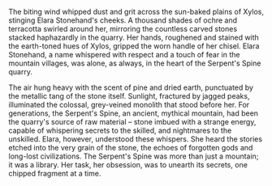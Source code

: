 The biting wind whipped dust and grit across the sun-baked plains of Xylos, stinging Elara Stonehand's cheeks.  A thousand shades of ochre and terracotta swirled around her, mirroring the countless carved stones stacked haphazardly in the quarry.  Her hands, roughened and stained with the earth-toned hues of Xylos, gripped the worn handle of her chisel.  Elara Stonehand, a name whispered with respect and a touch of fear in the mountain villages, was alone, as always, in the heart of the Serpent's Spine quarry.

The air hung heavy with the scent of pine and dried earth, punctuated by the metallic tang of the stone itself.  Sunlight, fractured by jagged peaks, illuminated the colossal, grey-veined monolith that stood before her.  For generations, the Serpent's Spine, an ancient, mythical mountain, had been the quarry's source of raw material – stone imbued with a strange energy, capable of whispering secrets to the skilled, and nightmares to the unskilled.  Elara, however, understood these whispers.  She heard the stories etched into the very grain of the stone, the echoes of forgotten gods and long-lost civilizations.  The Serpent's Spine was more than just a mountain; it was a library.  Her task, her obsession, was to unearth its secrets, one chipped fragment at a time.
